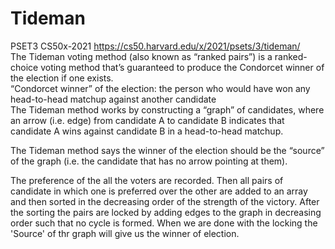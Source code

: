 # Tideman
PSET3 CS50x-2021 https://cs50.harvard.edu/x/2021/psets/3/tideman/ <br/>
The Tideman voting method (also known as “ranked pairs”) is a ranked-choice voting method that’s guaranteed to produce the Condorcet winner of the election if one exists. <br/>
“Condorcet winner” of the election: the person who would have won any head-to-head matchup against another candidate <br/>
The Tideman method works by constructing a “graph” of candidates, where an arrow (i.e. edge) from candidate A to candidate B indicates that candidate A wins against candidate B in a head-to-head matchup. <br/>

The Tideman method says the winner of the election should be the “source” of the graph (i.e. the candidate that has no arrow pointing at them). <br/>

The preference of the all the voters are recorded. Then all pairs of candidate in which one is preferred over the other are added to an array and then sorted in the decreasing order of the strength of the victory. After the sorting the pairs are locked by adding edges to the graph in decreasing order such that no cycle is formed. When we are done with the locking the 'Source' of thr graph will give us the winner of election. 

